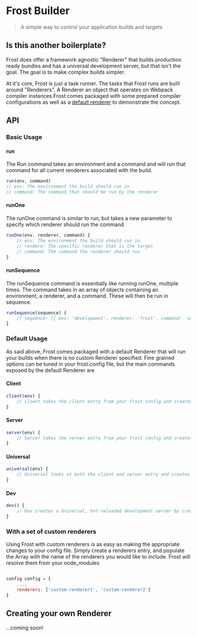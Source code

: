 # Frost Builder

> A simple way to control your application builds and targets

## Is this another boilerplate?

Frost does offer a framework agnostic "Renderer" that builds production ready bundles and has a universal development server, but that isn't the goal. The goal is to make complex builds simpler.

At it's core, Frost is just a task runner. The tasks that Frost runs are built around "Renderers". A Renderer an object that operates on Webpack compiler instances.Frost comes packaged with some prepared compiler configurations as well as a [default renderer](https://github.com/Bashkir15/frost/blob/master/packages/frost-builder/src/renderers/FrostRenderer.js) to demonstrate the concept.

## API

### Basic Usage

#### run
The Run command takes an environment and a command and will run that command for all current renderers associated with the build.

```js
run(env, command)
// env: The environment the build should run in
// command: The command that should be run by the renderer
```

#### runOne
The runOne command is similar to run, but takes a new parameter to specify which renderer should run the command

```js
runOne(env, renderer, command) {
    // env: The environment the build should run in
    // rendere: The specific renderer that is the target
    // command: The command the renderer should run
}
```

#### runSequence
The runSequence command is essentially like running runOne, multiple times. The command takes in an array of objects containing an environment, a renderer, and a command. These will then be run in sequence.

```js
runSequence(sequence) {
    // sequence: [{ env: 'development', renderer: 'frost', command: 'server' }]
}
```

### Default Usage

As said above, Frost comes packaged with a default Renderer that will run your builds when there is no custom Renderer specified. Fine grained options can be tuned in your frost.config file, but the main commands exposed by the default Renderer are

#### Client

```js
client(env) {
    // client takes the client entry from your frost config and creates a bundle in the specified env
}
```

#### Server

```js
server(env) {
    // Server takes the server entry from your frost config and creates a bundle in the specified env
}
```

#### Universal

```js
universal(env) {
    // Universal looks at both the client and server entry and creates a Webpack Multicompiler to bundle both builds in the specified env
}
```

#### Dev

```js
dev() {
    // Dev creates a Universal, hot-reloaded development server by creating a Webpack Multicompiler and express server to reload on changes
}
```

### With a set of custom renderers

Using Frost with custom renderers is as easy as making the appropriate changes to your config file. Simply create a renderers entry, and populate the Array with the name of the renderers you would like to include. Frost will resolve them from your node_modules

```js

config config = {
    ...,
    renderers: ['custom-renderer1', 'custom-renderer2']
}
```


## Creating your own Renderer
...coming soon!
